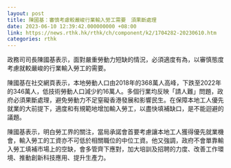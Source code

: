 ```yaml
---
layout: post
title: 陳國基：審慎考慮較嚴峻行業輸入勞工需要　須果斷處理
date: 2023-06-10 12:39:42.000000000 +08:00
link: https://news.rthk.hk/rthk/ch/component/k2/1704282-20230610.htm
categories: rthk
---
```


政務司司長陳國基表示，面對嚴重勞動力短缺的情況，必須適度有為，以審慎態度考慮就較嚴峻的行業輸入勞工的需要。

陳國基在社交網頁表示，本地勞動人口由2018年的368萬人高峰，下跌至2022年的346萬人，低技術勞動人口減少約16萬人。多個行業均反映「請人難」問題，政府必須果斷處理，避免勞動力不足窒礙香港發展和影響民生。在保障本地工人優先就業的大前提下，適度和有規範地增加輸入勞工，以盡快填補缺口，是不能迴避的議題。

陳國基表示，明白勞工界的關注，當局承諾會首要考慮讓本地工人獲得優先就業機會，輸入勞工的工資亦不可低於相關職位的中位工資。他又強調，政府不會單靠輸入勞工填補市場上的空缺，會多管齊下應對，加大培訓及招聘的力度、改善工作環境、推動創新科技應用、提升生產力。
